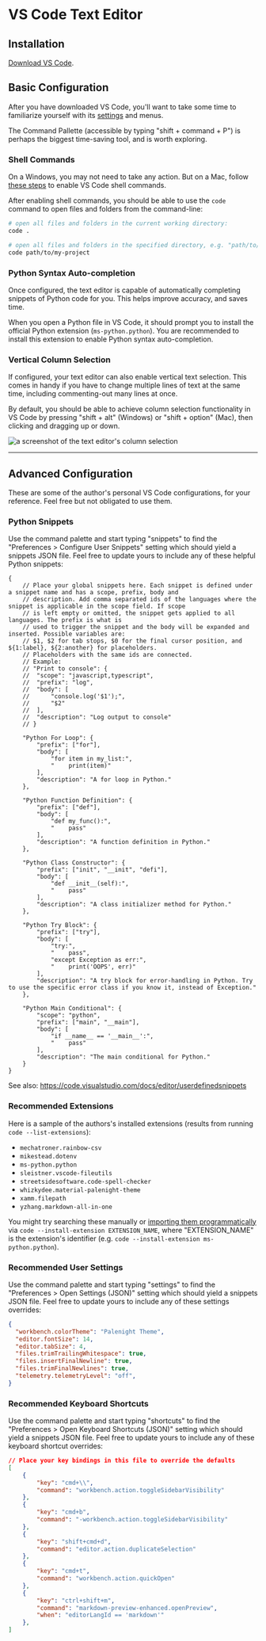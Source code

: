 # VS Code Text Editor

## Installation

[Download VS Code](https://code.visualstudio.com/Download).

## Basic Configuration

After you have downloaded VS Code, you'll want to take some time to familiarize yourself with its [settings](https://code.visualstudio.com/docs/getstarted/settings) and menus.

The Command Pallette (accessible by typing "shift + command + P") is perhaps the biggest time-saving tool, and is worth exploring.

### Shell Commands

On a Windows, you may not need to take any action. But on a Mac, follow [these steps](https://code.visualstudio.com/docs/setup/mac#_launching-from-the-command-line) to enable VS Code shell commands.

After enabling shell commands, you should be able to use the `code` command to open files and folders from the command-line:

```sh
# open all files and folders in the current working directory:
code .

# open all files and folders in the specified directory, e.g. "path/to/my-project":
code path/to/my-project
```


### Python Syntax Auto-completion

Once configured, the text editor is capable of automatically completing snippets of Python code for you. This helps improve accuracy, and saves time.

When you open a Python file in VS Code, it should prompt you to install the official Python extension (`ms-python.python`). You are recommended to install this extension to enable Python syntax auto-completion.

### Vertical Column Selection

If configured, your text editor can also enable vertical text selection. This comes in handy if you have to change multiple lines of text at the same time, including commenting-out many lines at once.

By default, you should be able to achieve column selection functionality in VS Code by pressing "shift + alt" (Windows) or "shift + option" (Mac), then clicking and dragging up or down.

![a screenshot of the text editor's column selection](https://user-images.githubusercontent.com/1328807/50870478-2e9b8400-1386-11e9-9378-0afadc4a7dce.gif)












<hr>


## Advanced Configuration

These are some of the author's personal VS Code configurations, for your reference. Feel free but not obligated to use them.



### Python Snippets

Use the command palette and start typing "snippets" to find the "Preferences > Configure User Snippets" setting which should yield a snippets JSON file. Feel free to update yours to include any of these helpful Python snippets:

```
{
	// Place your global snippets here. Each snippet is defined under a snippet name and has a scope, prefix, body and
	// description. Add comma separated ids of the languages where the snippet is applicable in the scope field. If scope
	// is left empty or omitted, the snippet gets applied to all languages. The prefix is what is
	// used to trigger the snippet and the body will be expanded and inserted. Possible variables are:
	// $1, $2 for tab stops, $0 for the final cursor position, and ${1:label}, ${2:another} for placeholders.
	// Placeholders with the same ids are connected.
	// Example:
	// "Print to console": {
	// 	"scope": "javascript,typescript",
	// 	"prefix": "log",
	// 	"body": [
	// 		"console.log('$1');",
	// 		"$2"
	// 	],
	// 	"description": "Log output to console"
	// }

	"Python For Loop": {
		"prefix": ["for"],
		"body": [
			"for item in my_list:",
			"    print(item)"
		],
		"description": "A for loop in Python."
	},

	"Python Function Definition": {
		"prefix": ["def"],
		"body": [
			"def my_func():",
			"    pass"
		],
		"description": "A function definition in Python."
	},

	"Python Class Constructor": {
		"prefix": ["init", "__init", "defi"],
		"body": [
			"def __init__(self):",
			"    pass"
		],
		"description": "A class initializer method for Python."
	},

	"Python Try Block": {
		"prefix": ["try"],
		"body": [
			"try:",
			"    pass",
			"except Exception as err:",
			"    print('OOPS', err)"
		],
		"description": "A try block for error-handling in Python. Try to use the specific error class if you know it, instead of Exception."
	},

	"Python Main Conditional": {
		"scope": "python",
		"prefix": ["main", "__main"],
		"body": [
			"if __name__ == '__main__':",
			"    pass"
		],
		"description": "The main conditional for Python."
	}
}
```

See also: https://code.visualstudio.com/docs/editor/userdefinedsnippets





### Recommended Extensions

Here is a sample of the authors's installed extensions (results from running `code --list-extensions`):

 + `mechatroner.rainbow-csv`
 + `mikestead.dotenv`
 + `ms-python.python`
 + `sleistner.vscode-fileutils`
 + `streetsidesoftware.code-spell-checker`
 + `whizkydee.material-palenight-theme`
 + `xamm.filepath`
 + `yzhang.markdown-all-in-one`

You might try searching these manually or [importing them programmatically](https://stackoverflow.com/a/49398449/670433) via `code --install-extension EXTENSION_NAME`, where "EXTENSION_NAME" is the extension's identifier (e.g. `code --install-extension ms-python.python`).


### Recommended User Settings

Use the command palette and start typing "settings" to find the "Preferences > Open Settings (JSON)" setting which should yield a snippets JSON file. Feel free to update yours to include any of these settings overrides:

```json
{
  "workbench.colorTheme": "Palenight Theme",
  "editor.fontSize": 14,
  "editor.tabSize": 4,
  "files.trimTrailingWhitespace": true,
  "files.insertFinalNewline": true,
  "files.trimFinalNewlines": true,
  "telemetry.telemetryLevel": "off",
}
```


### Recommended Keyboard Shortcuts

Use the command palette and start typing "shortcuts" to find the "Preferences > Open Keyboard Shortcuts (JSON)" setting which should yield a snippets JSON file. Feel free to update yours to include any of these keyboard shortcut overrides:

```json
// Place your key bindings in this file to override the defaults
[
    {
        "key": "cmd+\\",
        "command": "workbench.action.toggleSidebarVisibility"
    },
    {
        "key": "cmd+b",
        "command": "-workbench.action.toggleSidebarVisibility"
    },
    {
        "key": "shift+cmd+d",
        "command": "editor.action.duplicateSelection"
    },
    {
        "key": "cmd+t",
        "command": "workbench.action.quickOpen"
    },
    {
        "key": "ctrl+shift+m",
        "command": "markdown-preview-enhanced.openPreview",
        "when": "editorLangId == 'markdown'"
    },
]

```
